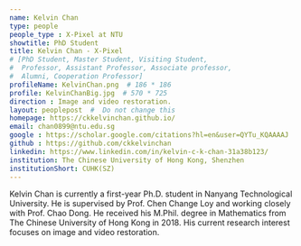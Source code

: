 ```yaml
---
name: Kelvin Chan
type: people
people_type : X-Pixel at NTU
showtitle: PhD Student
title: Kelvin Chan - X-Pixel
# [PhD Student, Master Student, Visiting Student,
#  Professor, Assistant Professor, Associate professor,
#  Alumni, Cooperation Professor]
profileName: KelvinChan.png  # 186 * 186
profile: KelvinChanBig.jpg  # 570 * 725
direction : Image and video restoration.
layout: peoplepost  #  Do not change this
homepage: https://ckkelvinchan.github.io/
email: chan0899@ntu.edu.sg
google : https://scholar.google.com/citations?hl=en&user=QYTu_KQAAAAJ
github : https://github.com/ckkelvinchan
linkedin: https://www.linkedin.com/in/kelvin-c-k-chan-31a38b123/
institution: The Chinese University of Hong Kong, Shenzhen
institutionShort: CUHK(SZ)
---
```


Kelvin Chan is currently a first-year Ph.D. student in Nanyang Technological University. He is supervised by Prof. Chen Change Loy and working closely with Prof. Chao Dong. He received his M.Phil. degree in Mathematics from The Chinese University of Hong Kong in 2018. His current research interest focuses on image and video restoration.